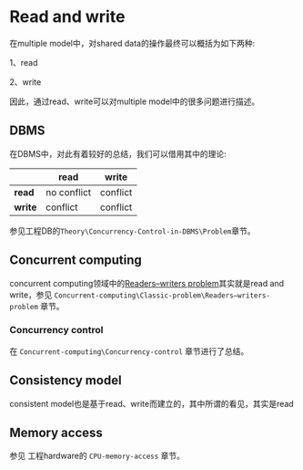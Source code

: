 # Read and write

在multiple model中，对shared data的操作最终可以概括为如下两种:

1、read

2、write

因此，通过read、write可以对multiple model中的很多问题进行描述。

## DBMS

在DBMS中，对此有着较好的总结，我们可以借用其中的理论:

|           | read        | write    |
| --------- | ----------- | -------- |
| **read**  | no conflict | conflict |
| **write** | conflict    | conflict |

参见工程DB的`Theory\Concurrency-Control-in-DBMS\Problem`章节。

## Concurrent computing

concurrent computing领域中的[Readers–writers problem](https://en.wikipedia.org/wiki/Readers%E2%80%93writers_problem)其实就是read and write，参见 `Concurrent-computing\Classic-problem\Readers–writers-problem` 章节。

### Concurrency control

在 `Concurrent-computing\Concurrency-control` 章节进行了总结。

## Consistency model

consistent model也是基于read、write而建立的，其中所谓的看见，其实是read

## Memory access

参见 工程hardware的 `CPU-memory-access` 章节。